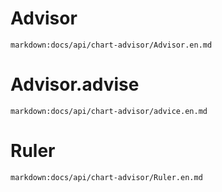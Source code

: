 # Advisor

`markdown:docs/api/chart-advisor/Advisor.en.md`

# Advisor.advise

`markdown:docs/api/chart-advisor/advice.en.md`

# Ruler

`markdown:docs/api/chart-advisor/Ruler.en.md`
